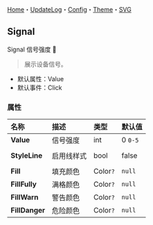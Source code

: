﻿[Home](../Home.md)・[UpdateLog](../UpdateLog.md)・[Config](../Config.md)・[Theme](../Theme.md)・[SVG](../SVG.md)

## Signal

Signal 信号强度 👚

> 展示设备信号。

- 默认属性：Value
- 默认事件：Click

### 属性

名称 | 描述 | 类型 | 默认值 |
:--|:--|:--|:--|
**Value** | 信号强度 | int | 0 `0-5` |
||||
**StyleLine** | 启用线样式 | bool | false |
||||
**Fill** | 填充颜色 | Color`?` | `null` |
**FillFully** | 满格颜色 | Color`?` | `null` |
**FillWarn** | 警告颜色 | Color`?` | `null` |
**FillDanger** | 危险颜色 | Color`?` | `null` |